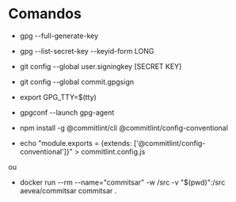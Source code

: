 # Comandos

- gpg --full-generate-key
- gpg --list-secret-key --keyid-form LONG
- git config --global user.signingkey [SECRET KEY]
- git config --global commit.gpgsign
- export GPG_TTY=$(tty)
- gpgconf --launch gpg-agent

- npm install -g @commitlint/cli @commitlint/config-conventional
- echo "module.exports = {extends: ['@commitlint/config-conventional']}" > commitlint.config.js

ou

- docker run --rm --name="commitsar" -w /src -v "$(pwd)":/src aevea/commitsar commitsar .
